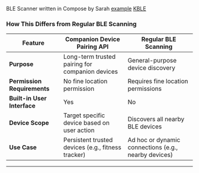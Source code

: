 BLE Scanner written in Compose by Sarah
[example](https://github.com/santansarah/ble-scanner)
[KBLE](https://bitbucket.org/developerY/workspace/projects/KBEAUT)

### How This Differs from Regular BLE Scanning

| **Feature**                         | **Companion Device Pairing API**                           | **Regular BLE Scanning**                                |
|-------------------------------------|----------------------------------------------------------|-------------------------------------------------------|
| **Purpose**                         | Long-term trusted pairing for companion devices          | General-purpose device discovery                      |
| **Permission Requirements**         | No fine location permission                              | Requires fine location permissions                   |
| **Built-in User Interface**         | Yes                                                      | No                                                    |
| **Device Scope**                    | Target specific device based on user action              | Discovers all nearby BLE devices                     |
| **Use Case**                        | Persistent trusted devices (e.g., fitness tracker)       | Ad hoc or dynamic connections (e.g., nearby devices) |

---
